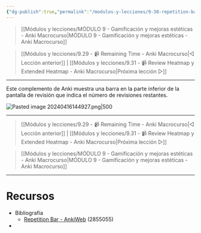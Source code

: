 ```yaml
---
{"dg-publish":true,"permalink":"/modulos-y-lecciones/9-30-repetition-bar-anki-macrocurso/","noteIcon":"","updated":"2024-05-22T20:29:38.775+02:00"}
---
```



> [[Módulos y lecciones/MÓDULO 9 - Gamificación y mejoras estéticas - Anki Macrocurso\|MÓDULO 9 - Gamificación y mejoras estéticas - Anki Macrocurso]]

> [[Módulos y lecciones/9.29 - 📹 Remaining Time - Anki Macrocurso\|◁ Lección anterior]] | [[Módulos y lecciones/9.31 - 📹 Review Heatmap y Extended Heatmap - Anki Macrocurso\|Próxima lección ▷]]

---

Este complemento de Anki muestra una barra en la parte inferior de la pantalla de revisión que indica el número de revisiones restantes.

![Pasted image 20240416144927.png|500](/img/user/ANEXOS/Pasted%20image%2020240416144927.png)

---

> [[Módulos y lecciones/9.29 - 📹 Remaining Time - Anki Macrocurso\|◁ Lección anterior]] | [[Módulos y lecciones/9.31 - 📹 Review Heatmap y Extended Heatmap - Anki Macrocurso\|Próxima lección ▷]]

> [[Módulos y lecciones/MÓDULO 9 - Gamificación y mejoras estéticas - Anki Macrocurso\|MÓDULO 9 - Gamificación y mejoras estéticas - Anki Macrocurso]]

---

# Recursos
- Bibliografía
	- [Repetition Bar - AnkiWeb](https://ankiweb.net/shared/info/2855055) (2855055)
- 